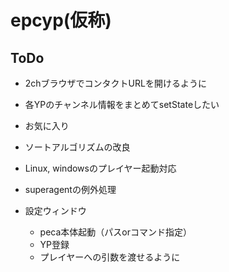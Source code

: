 # epcyp(仮称)

## ToDo
- 2chブラウザでコンタクトURLを開けるように
- 各YPのチャンネル情報をまとめてsetStateしたい
- お気に入り
- ソートアルゴリズムの改良
- Linux, windowsのプレイヤー起動対応
- superagentの例外処理

- 設定ウィンドウ
  - peca本体起動（パスorコマンド指定）
  - YP登録
  - プレイヤーへの引数を渡せるように
